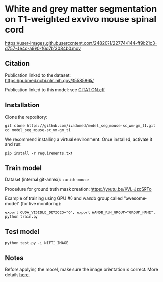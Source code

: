 # White and grey matter segmentation on T1-weighted exvivo mouse spinal cord

https://user-images.githubusercontent.com/2482071/227744144-ff9b21c3-d757-4e4c-a990-f6d7bf3084b0.mov

## Citation

Publication linked to the dataset: https://pubmed.ncbi.nlm.nih.gov/35585865/

Publication linked to this model: see [CITATION.cff](https://github.com/ivadomed/model_seg_mouse-sc_wm-gm_t1/blob/main/CITATION.cff)

## Installation

Clone the repository:
~~~
git clone https://github.com/ivadomed/model_seg_mouse-sc_wm-gm_t1.git
cd model_seg_mouse-sc_wm-gm_t1
~~~

We recommend installing a [virtual environment](https://docs.python.org/3/library/venv.html). Once installed, activate it and run:
~~~
pip install -r requirements.txt
~~~

## Train model

Dataset (internal git-annex): `zurich-mouse`

Procedure for ground truth mask creation: https://youtu.be/KVL-JzcSRTo

Example of training using GPU #0 and wandb group called "awesome-model" (for live monitoring):
~~~
export CUDA_VISIBLE_DEVICES="0"; export WANDB_RUN_GROUP="GROUP_NAME"; python train.py
~~~

## Test model

~~~
python test.py -i NIFTI_IMAGE
~~~

## Notes

Before applying the model, make sure the image orientation is correct. More details [here](https://github.com/ivadomed/model_seg_mouse-sc_wm-gm_t1/issues/25). 

